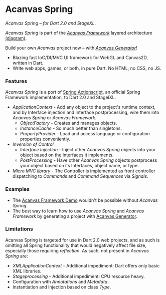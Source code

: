 # Acanvas Spring

*Acanvas Spring – for Dart 2.0 and StageXL.*

*Acanvas Spring* is part of the *[Acanvas Framework](http://acanvas.sounddesignz.com/acanvas-framework/)* layered architecture [(diagram)](http://acanvas.sounddesignz.com/template/assets/home/acanvas_spring_architecture.png).

Build your own *Acanvas* project now – with *[Acanvas Generator](https://github.com/acanvas/acanvas-generator)*!
* Blazing fast IoC/DI/MVC UI framework for WebGL and Canvas2D, written in Dart.
* Write web apps, games, or both, in pure Dart. No HTML, no CSS, no JS.


### Features

*Acanvas Spring* is a port of [Spring Actionscript](http://www.springactionscript.org/), an official Spring Framework implementation, to Dart 2.0 and StagelXL.

* *ApplicationContext* - Add any object to the project's runtime context, and by Interface injection and Interface postprocessing, wire them into *Acanvas Spring* or *Acanvas Framework*.
  * *ObjectFactory* - Creates and manages objects.
  * *InstanceCache* - So much better than singletons. 
  * *PropertyProvider* - Load and access language or configuration properties conveniently.
* *Inversion of Control*
  * *Interface Injection* - Inject other *Acanvas Spring* objects into your object based on the Interfaces it implements.
  * *PostProcessing* - Have other *Acanvas Spring* objects postprocess your object based on its Interfaces, object name, or type.
* *Micro MVC library* - The Controller is implemented as front controller dispatching to *Commands* and *Command Sequences* via *Signals*.


### Examples

* The [Acanvas Framework Demo](http://acanvas.sounddesignz.com/acanvas-framework/) wouldn't be possible without *Acanvas Spring*.
* The best way to learn how to use *Acanvas Spring* and *Acanvas Framework* by generating a project with [Acanvas Generator](https://github.com/acanvas/acanvas-generator).

### Limitations

Acanvas Spring is targeted for use in Dart 2.0 web projects, and as such is omitting all Spring functionality that would negatively affect file size, especially those requiring *reflection*.
As such, not present in *Acanvas Spring* are:

* *XMLApplicationContext* - Additional impediment: Dart offers only basic XML libraries.
* *Stageprocessing* - Additional impediment: CPU resource heavy.
* Configuration with *Annotations* and *Metadata*.
* Instantiation and Injection based on class *Type*.